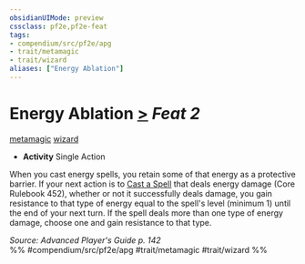 ```yaml
---
obsidianUIMode: preview
cssclass: pf2e,pf2e-feat
tags:
- compendium/src/pf2e/apg
- trait/metamagic
- trait/wizard
aliases: ["Energy Ablation"]
---
```

# Energy Ablation  [>](../../rules/core-rulebook/chapter-9-playing-the-game.md#Actions "Single Action") *Feat 2*  
[metamagic](../../rules/traits/metamagic.md)  [wizard](../../rules/traits/wizard.md)  

- **Activity** Single Action

When you cast energy spells, you retain some of that energy as a protective barrier. If your next action is to [Cast a Spell](../../rules/actions/cast-a-spell.md) that deals energy damage (Core Rulebook 452), whether or not it successfully deals damage, you gain resistance to that type of energy equal to the spell's level (minimum 1) until the end of your next turn. If the spell deals more than one type of energy damage, choose one and gain resistance to that type.

*Source: Advanced Player's Guide p. 142*  
%% #compendium/src/pf2e/apg #trait/metamagic #trait/wizard %%